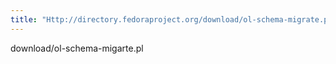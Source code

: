 ```yaml
---
title: "Http://directory.fedoraproject.org/download/ol-schema-migrate.pl"
---
```

download/ol-schema-migarte.pl
